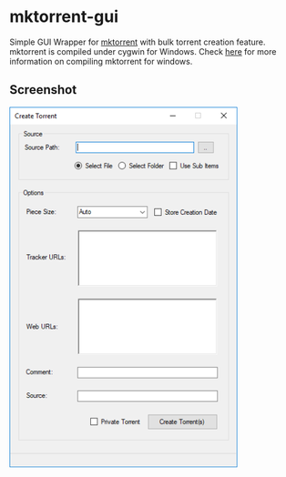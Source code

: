 # mktorrent-gui

Simple GUI Wrapper for [mktorrent](https://github.com/Rudde/mktorrent) with bulk torrent creation feature.  
mktorrent is compiled under cygwin for Windows. Check [here](https://github.com/q3aql/mktorrent-win#how-to-build-mktorrent-on-cygwin) for more information on compiling mktorrent for windows.

## Screenshot
<img src="/screenshot.png" width="400">
